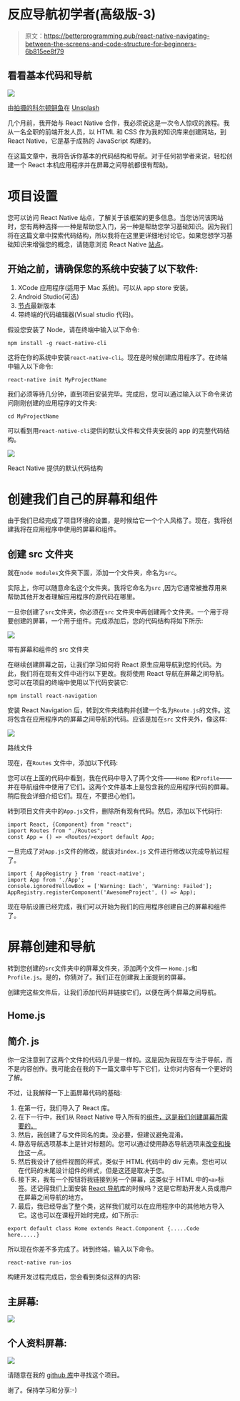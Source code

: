 # 反应导航初学者(高级版-3)

> 原文：<https://betterprogramming.pub/react-native-navigating-between-the-screens-and-code-structure-for-beginners-6b815ee8f79>

## 看看基本代码和导航

![](img/eccd9243f42063fb7ec20362b47e8bd6.png)

由[拍摄的科尔顿鲟鱼](https://unsplash.com/@coltonsturgeon?utm_source=unsplash&utm_medium=referral&utm_content=creditCopyText)在 [Unsplash](https://unsplash.com/search/photos/compass-keyboard?utm_source=unsplash&utm_medium=referral&utm_content=creditCopyText)

几个月前，我开始与 React Native 合作，我必须说这是一次令人惊叹的旅程。我从一名全职的前端开发人员，以 HTML 和 CSS 作为我的知识库来创建网站，到 React Native，它是基于成熟的 JavaScript 构建的。

在这篇文章中，我将告诉你基本的代码结构和导航。对于任何初学者来说，轻松创建一个 React 本机应用程序并在屏幕之间导航都很有帮助。

# 项目设置

您可以访问 React Native 站点，了解关于该框架的更多信息。当您访问该网站时，您有两种选择—一种是帮助您入门，另一种是帮助您学习基础知识。因为我们将在这篇文章中探索代码结构，所以我将在这里更详细地讨论它。如果您想学习基础知识来增强您的概念，请随意浏览 React Native [站点](https://facebook.github.io/react-native/docs/getting-started)。

## 开始之前，请确保您的系统中安装了以下软件:

1.  XCode 应用程序(适用于 Mac 系统)。可以从 app store 安装。
2.  Android Studio(可选)
3.  [节点](https://nodejs.org/en/download/)最新版本
4.  带终端的代码编辑器(Visual studio 代码)。

假设您安装了 Node，请在终端中输入以下命令:

```
npm install -g react-native-cli
```

这将在你的系统中安装`react-native-cli`。现在是时候创建应用程序了。在终端中输入以下命令:

```
react-native init MyProjectName
```

我们必须等待几分钟，直到项目安装完毕。完成后，您可以通过输入以下命令来访问刚刚创建的应用程序的文件夹:

```
cd MyProjectName
```

可以看到用`react-native-cli`提供的默认文件和文件夹安装的 app 的完整代码结构。

![](img/a7c860b7859ed5a3339dfa273bdff48e.png)

React Native 提供的默认代码结构

# 创建我们自己的屏幕和组件

由于我们已经完成了项目环境的设置，是时候给它一个个人风格了。现在，我将创建我将在应用程序中使用的屏幕和组件。

## 创建 src 文件夹

就在`node modules`文件夹下面，添加一个文件夹，命名为`src`。

实际上，你可以随意命名这个文件夹。我将它命名为`src` ,因为它通常被推荐用来帮助其他开发者理解应用程序的源代码在哪里。

一旦你创建了`src`文件夹，你必须在`src` 文件夹中再创建两个文件夹。一个用于将要创建的屏幕，一个用于组件。完成添加后，您的代码结构将如下所示:

![](img/0794a8fa2b879f289017cd2e2e4716ed.png)

带有屏幕和组件的 src 文件夹

在继续创建屏幕之前，让我们学习如何将 React 原生应用导航到您的代码。为此，我们将在现有文件中进行以下更改。我将使用 React 导航在屏幕之间导航。您可以在项目的终端中使用以下代码安装它:

```
npm install react-navigation
```

安装 React Navigation 后，转到文件夹结构并创建一个名为`Route.js`的文件。这将包含在应用程序内的屏幕之间导航的代码。应该是加在`src` 文件夹外，像这样:

![](img/11da7ed4e194e6c263627c4a389e4a4d.png)

路线文件

现在，在`Routes` 文件中，添加以下代码:

您可以在上面的代码中看到，我在代码中导入了两个文件——`Home` 和`Profile`——并在导航组件中使用了它们。这两个文件基本上是包含我的应用程序代码的屏幕。稍后我会详细介绍它们。现在，不要担心他们。

转到项目文件夹中的`App.js`文件，删除所有现有代码。然后，添加以下代码行:

```
import React, {Component} from "react";
import Routes from "./Routes";
const App = () => <Routes/>export default App;
```

一旦完成了对`App.js`文件的修改，就该对`index.js` 文件进行修改以完成导航过程了。

```
import { AppRegistry } from 'react-native';
import App from './App';
console.ignoredYellowBox = ['Warning: Each', 'Warning: Failed'];
AppRegistry.registerComponent('AwesomeProject', () => App);
```

现在导航设置已经完成，我们可以开始为我们的应用程序创建自己的屏幕和组件了。

# 屏幕创建和导航

转到您创建的`src`文件夹中的屏幕文件夹，添加两个文件— `Home.js`和`Profile.js`。是的，你猜对了。我们正在创建我上面提到的屏幕。

创建完这些文件后，让我们添加代码并链接它们，以便在两个屏幕之间导航。

## Home.js

## 简介. js

你一定注意到了这两个文件的代码几乎是一样的。这是因为我现在专注于导航，而不是内容创作。我可能会在我的下一篇文章中写下它们，让你对内容有一个更好的了解。

不过，让我解释一下上面屏幕代码的基础:

1.  在第一行，我们导入了 React 库。
2.  在下一行中，我们从 React Native 导入所有的[组件，这是我们创建屏幕所需要的。](https://facebook.github.io/react-native/docs/components-and-apis)
3.  然后，我创建了与文件同名的类。没必要，但建议避免混淆。
4.  静态导航选项基本上是针对标题的。您可以通过使用静态导航选项来[改变和操作](https://reactnavigation.org/docs/en/getting-started.html)这一点。
5.  然后我设计了组件视图的样式，类似于 HTML 代码中的 div 元素。您也可以在代码的末尾设计组件的样式，但是这还是取决于您。
6.  接下来，我有一个按钮将我链接到另一个屏幕，这类似于 HTML 中的`<a>`标签。还记得我们上面安装 [React 导航](https://reactnavigation.org/docs/en/getting-started.html)库的时候吗？这是它帮助开发人员或用户在屏幕之间导航的地方。
7.  最后，我已经导出了整个类，这样我们就可以在应用程序中的其他地方导入它。这也可以在课程开始时完成，如下所示:

```
export default class Home extends React.Component {.....Code here.....}
```

所以现在你差不多完成了。转到终端，输入以下命令。

```
react-native run-ios
```

构建开发过程完成后，您会看到类似这样的内容:

## 主屏幕:

![](img/1a079e242a2df11476db4e78f03e8a83.png)

## 个人资料屏幕:

![](img/24eff5a24533f8bcd771ec557a54b7e5.png)

请随意在我的 [github 库](https://github.com/sudhirkumarojhaa)中寻找这个项目。

谢了。保持学习和分享:-)
